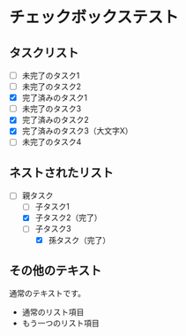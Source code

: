 # チェックボックステスト

## タスクリスト

- [ ] 未完了のタスク1
- [ ] 未完了のタスク2
- [x] 完了済みのタスク1
- [ ] 未完了のタスク3
- [x] 完了済みのタスク2
- [X] 完了済みのタスク3（大文字X）
- [ ] 未完了のタスク4

## ネストされたリスト

- [ ] 親タスク
  - [ ] 子タスク1
  - [x] 子タスク2（完了）
  - [ ] 子タスク3
    - [x] 孫タスク（完了）

## その他のテキスト

通常のテキストです。

- 通常のリスト項目
- もう一つのリスト項目